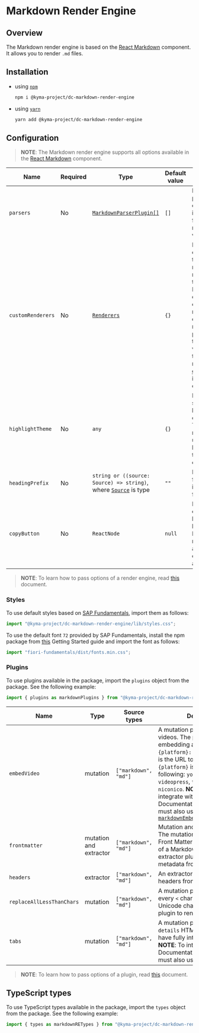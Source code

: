 # Markdown Render Engine

## Overview

The Markdown render engine is based on the [React Markdown](https://github.com/rexxars/react-markdown) component. It allows you to render `.md` files.

## Installation

- using [`npm`](https://www.npmjs.com/)

  ```bash
  npm i @kyma-project/dc-markdown-render-engine
  ```

- using [`yarn`](https://yarnpkg.com/en/)

  ```bash
  yarn add @kyma-project/dc-markdown-render-engine
  ```

## Configuration

> **NOTE**: The Markdown render engine supports all options available in the [React Markdown](https://github.com/remarkjs/react-markdown/blob/main/readme.md#props) component.

| Name              | Required | Type                                                                                                                    | Default value | Description                                                                                                                                                                                                                                                                          |
| ----------------- | -------- | ----------------------------------------------------------------------------------------------------------------------- | ------------- | ------------------------------------------------------------------------------------------------------------------------------------------------------------------------------------------------------------------------------------------------------------------------------------ |
| `parsers`         | No       | [`MarkdownParserPlugin[]`](./src/types.ts#L24)                                                                          | `[]`          | Defines custom parsers for custom content in Markdown files. Go [here](https://github.com/aknuds1/html-to-react#with-custom-processing-instructions) to read more about write parsers.                                                                                               |
| `customRenderers` | No       | [`Renderers`](./src/types.ts)                                                                                           | `{}`          | Defines an object in which the keys represent the node type, and the value is a React component. The object is merged with the default renderers. The props passed to the component vary based on the type of node. See the [default](./src/renderers) implementations of renderers. |
| `highlightTheme`  | No       | `any`                                                                                                                   | `{}`          | Defines custom styles for highlighting code blocks. The Markdown render engine uses [`PrismJS`](https://github.com/PrismJS/prism) to highlight. See the [style](https://github.com/PrismJS/prism-themes/tree/master/themes) examples.                                                |
| `headingPrefix`   | No       | `string or ((source: Source) => string)`, where [`Source`](../documentation-component/src/interfaces/Source.ts) is type | `""`          | Defines a prefix for any heading in a Markdown file.                                                                                                                                                                                                                                 |
| `copyButton`      | No       | `ReactNode`                                                                                                             | `null`        | Defines a custom copy button in code blocks. The Markdown render engine accepts only code blocks as a value to copy.                                                                                                                                                                 |

> **NOTE**: To learn how to pass options of a render engine, read [this](../../docs/props/render-engines.md#pass-global-options) document.

### Styles

To use default styles based on [SAP Fundamentals](https://sap.github.io/fundamental/), import them as follows:

```js
import "@kyma-project/dc-markdown-render-engine/lib/styles.css";
```

To use the default font `72` provided by SAP Fundamentals, install the npm package from [this](https://sap.github.io/fundamental/getting-started.html) Getting Started guide and import the font as follows:

```js
import "fiori-fundamentals/dist/fonts.min.css";
```

### Plugins

To use plugins available in the package, import the `plugins` object from the package. See the following example:

```js
import { plugins as markdownPlugins } from "@kyma-project/dc-markdown-render-engine";
```

| Name                      | Type                   | Source types         | Description                                                                                                                                                                                                                                                                                                                                                                                                          |
| ------------------------- | ---------------------- | -------------------- | -------------------------------------------------------------------------------------------------------------------------------------------------------------------------------------------------------------------------------------------------------------------------------------------------------------------------------------------------------------------------------------------------------------------- |
| `embedVideo`              | mutation               | `["markdown", "md"]` | A mutation plugin to extract videos. The pattern for embedding a video is: `{platform}: {url}`, where `{url}` is the URL to the video, and `{platform}` is one of the following: `youtube`, `vimeo`, `videopress`, `twitch`, `twitchlive`, `niconico`. **NOTE**: To fully integrate with the Documentation component you must also use [`markdownEmbedVideoParserPlugin`](./src/plugins/embedVideo/parserPlugin.tsx) |
| `frontmatter`             | mutation and extractor | `["markdown", "md"]` | Mutation and extractor plugins. The mutation plugin removes Front Matter from the beginning of a Markdown file. The extractor plugin extracts file metadata from a Markdown file.                                                                                                                                                                                                                                    |
| `headers`                 | extractor              | `["markdown", "md"]` | An extractor plugin to extract headers from a Markdown file.                                                                                                                                                                                                                                                                                                                                                         |
| `replaceAllLessThanChars` | mutation               | `["markdown", "md"]` | A mutation plugin to replace every `<` char to an appropriate Unicode character. Used the plugin to render chars properly.                                                                                                                                                                                                                                                                                           |
| `tabs`                    | mutation               | `["markdown", "md"]` | A mutation plugin to extract the `details` HTML tag in order to have fully interactive tabs. **NOTE**: To integrate fully with the Documentation component you must also use [`tabsParserPlugin`](./src/plugins/tabs/parserPlugin.tsx).                                                                                                                                                                              |

> **NOTE**: To learn how to pass options of a plugin, read [this](../../docs/props/plugins.md#pass-global-options) document.

## TypeScript types

To use TypeScript types available in the package, import the `types` object from the package. See the following example:

```js
import { types as markdownRETypes } from "@kyma-project/dc-markdown-render-engine";
```
